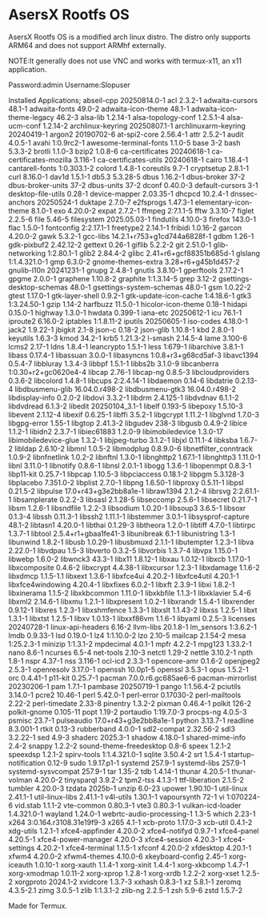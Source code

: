  # AsersX Rootfs OS

AsersX Rootfs OS is a modified arch linux distro.
The distro only supports ARM64 and does not support ARMhf externally.

NOTE:It generally does not use VNC and works with termux-x11, an x11 application.

Password:admin
Username:Slopuser

Installed Applications;
abseil-cpp 20250814.0-1
acl 2.3.2-1
adwaita-cursors 48.1-1
adwaita-fonts 49.0-2
adwaita-icon-theme 48.1-1
adwaita-icon-theme-legacy 46.2-3
alsa-lib 1.2.14-1
alsa-topology-conf 1.2.5.1-4
alsa-ucm-conf 1.2.14-2
archlinux-keyring 20250807.1-1
archlinuxarm-keyring 20240419-1
argon2 20190702-6
at-spi2-core 2.56.4-1
attr 2.5.2-1
audit 4.0.5-1
avahi 1:0.9rc2-1
awesome-terminal-fonts 1.1.0-5
base 3-2
bash 5.3.3-2
brotli 1.1.0-3
bzip2 1.0.8-6
ca-certificates 20240618-1
ca-certificates-mozilla 3.116-1
ca-certificates-utils 20240618-1
cairo 1.18.4-1
cantarell-fonts 1:0.303.1-2
colord 1.4.8-1
coreutils 9.7-1
cryptsetup 2.8.1-1
curl 8.16.0-1
dav1d 1.5.1-1
db5.3 5.3.28-5
dbus 1.16.2-1
dbus-broker 37-2
dbus-broker-units 37-2
dbus-units 37-2
dconf 0.40.0-3
default-cursors 3-1
desktop-file-utils 0.28-1
device-mapper 2.03.35-1
dhcpcd 10.2.4-1
dnssec-anchors 20250524-1
duktape 2.7.0-7
e2fsprogs 1.47.3-1
elementary-icon-theme 8.1.0-1
exo 4.20.0-2
expat 2.7.2-1
ffmpeg 2:7.1.1-5
fftw 3.3.10-7
figlet 2.2.5-6
file 5.46-5
filesystem 2025.05.03-1
findutils 4.10.0-3
firefox 143.0-1
flac 1.5.0-1
fontconfig 2:2.17.1-1
freetype2 2.14.1-1
fribidi 1.0.16-2
garcon 4.20.0-2
gawk 5.3.2-1
gcc-libs 14.2.1+r753+g1cd744a6828f-1
gdbm 1.26-1
gdk-pixbuf2 2.42.12-2
gettext 0.26-1
giflib 5.2.2-2
git 2.51.0-1
glib-networking 1:2.80.1-1
glib2 2.84.4-2
glibc 2.41+r6+gcf88351b685d-1
glslang 1:1.4.321.0-1
gmp 6.3.0-2
gnome-themes-extra 3.28+r6+g45b1d457-2
gnulib-l10n 20241231-1
gnupg 2.4.8-1
gnutls 3.8.10-1
gperftools 2.17.2-1
gpgme 2.0.0-1
graphene 1.10.8-2
graphite 1:1.3.14-5
grep 3.12-2
gsettings-desktop-schemas 48.0-1
gsettings-system-schemas 48.0-1
gsm 1.0.22-2
gtest 1.17.0-1
gtk-layer-shell 0.9.2-1
gtk-update-icon-cache 1:4.18.6-1
gtk3 1:3.24.50-1
gzip 1.14-2
harfbuzz 11.5.0-1
hicolor-icon-theme 0.18-1
hidapi 0.15.0-1
highway 1.3.0-1
hwdata 0.399-1
iana-etc 20250612-1
icu 76.1-1
iproute2 6.16.0-2
iptables 1:1.8.11-2
iputils 20250605-1
iso-codes 4.18.0-1
jack2 1.9.22-1
jbigkit 2.1-8
json-c 0.18-2
json-glib 1.10.8-1
kbd 2.8.0-1
keyutils 1.6.3-3
kmod 34.2-1
krb5 1.21.3-2
l-smash 2.14.5-4
lame 3.100-6
lcms2 2.17-1
ldns 1.8.4-1
leancrypto 1.5.1-1
less 1:679-1
libarchive 3.8.1-1
libass 0.17.4-1
libassuan 3.0.0-1
libasyncns 1:0.8+r3+g68cd5af-3
libavc1394 0.5.4-7
libbluray 1.3.4-3
libbpf 1.5.1-1
libbs2b 3.1.0-9
libcanberra 1:0.30+r2+gc0620e4-4
libcap 2.76-1
libcap-ng 0.8.5-3
libcloudproviders 0.3.6-2
libcolord 1.4.8-1
libcups 2:2.4.14-1
libdaemon 0.14-6
libdatrie 0.2.13-4
libdbusmenu-glib 16.04.0.r498-2
libdbusmenu-gtk3 16.04.0.r498-2
libdisplay-info 0.2.0-2
libdovi 3.3.2-1
libdrm 2.4.125-1
libdvdnav 6.1.1-2
libdvdread 6.1.3-2
libedit 20250104_3.1-1
libelf 0.193-5
libepoxy 1.5.10-3
libevent 2.1.12-4
libexif 0.6.25-1
libffi 3.5.2-1
libgcrypt 1.11.2-1
libglvnd 1.7.0-3
libgpg-error 1.55-1
libgtop 2.41.3-2
libgudev 238-3
libgusb 0.4.9-2
libice 1.1.2-1
libidn2 2.3.7-1
libiec61883 1.2.0-9
libimobiledevice 1.3.0-17
libimobiledevice-glue 1.3.2-1
libjpeg-turbo 3.1.2-1
libjxl 0.11.1-4
libksba 1.6.7-2
libldap 2.6.10-2
libmnl 1.0.5-2
libmodplug 0.8.9.0-6
libnetfilter_conntrack 1.0.9-2
libnfnetlink 1.0.2-2
libnftnl 1.3.0-1
libnghttp2 1.67.1-1
libnghttp3 1.11.0-1
libnl 3.11.0-1
libnotify 0.8.6-1
libnsl 2.0.1-1
libogg 1.3.6-1
libopenmpt 0.8.3-1
libp11-kit 0.25.7-1
libpcap 1.10.5-3
libpciaccess 0.18.1-2
libpgm 5.3.128-3
libplacebo 7.351.0-2
libplist 2.7.0-1
libpng 1.6.50-1
libproxy 0.5.11-1
libpsl 0.21.5-2
libpulse 17.0+r43+g3e2bb8a1e-1
libraw1394 2.1.2-4
librsvg 2:2.61.1-1
libsamplerate 0.2.2-3
libsasl 2.1.28-5
libseccomp 2.5.6-1
libsecret 0.21.7-1
libsm 1.2.6-1
libsndfile 1.2.2-3
libsodium 1.0.20-1
libsoup3 3.6.5-1
libsoxr 0.1.3-4
libssh 0.11.3-1
libssh2 1.11.1-1
libstemmer 3.0.1-1
libsysprof-capture 48.1-2
libtasn1 4.20.0-1
libthai 0.1.29-3
libtheora 1.2.0-1
libtiff 4.7.0-1
libtirpc 1.3.7-1
libtool 2.5.4+r1+gbaa1fe41-3
libunibreak 6.1-1
libunistring 1.3-1
libunwind 1.8.2-1
libusb 1.0.29-1
libusbmuxd 2.1.1-1
libutempter 1.2.3-1
libva 2.22.0-1
libvdpau 1.5-3
libverto 0.3.2-5
libvorbis 1.3.7-4
libvpx 1.15.0-1
libwebp 1.6.0-2
libwnck3 43.3-1
libx11 1.8.12-1
libxau 1.0.12-1
libxcb 1.17.0-1
libxcomposite 0.4.6-2
libxcrypt 4.4.38-1
libxcursor 1.2.3-1
libxdamage 1.1.6-2
libxdmcp 1.1.5-1.1
libxext 1.3.6-1
libxfce4ui 4.20.2-1
libxfce4util 4.20.1-1
libxfce4windowing 4.20.4-1
libxfixes 6.0.2-1
libxft 2.3.9-1
libxi 1.8.2-1
libxinerama 1.1.5-2
libxkbcommon 1.11.0-1
libxkbfile 1.1.3-1
libxklavier 5.4-6
libxml2 2.14.6-1
libxmu 1.2.1-1
libxpresent 1.0.2-1
libxrandr 1.5.4-1
libxrender 0.9.12-1
libxres 1.2.3-1
libxshmfence 1.3.3-1
libxslt 1.1.43-2
libxss 1.2.5-1
libxt 1.3.1-1
libxtst 1.2.5-1
libxv 1.0.13-1
libxxf86vm 1.1.6-1
libyaml 0.2.5-3
licenses 20240728-1
linux-api-headers 6.16-2
llvm-libs 20.1.8-1
lm_sensors 1:3.6.2-1
lmdb 0.9.33-1
lsd 0.19.0-1
lz4 1:1.10.0-2
lzo 2.10-5
mailcap 2.1.54-2
mesa 1:25.2.3-1
minizip 1:1.3.1-2
mpdecimal 4.0.1-1
mpfr 4.2.2-1
mpg123 1.33.2-1
nano 8.6-1
ncurses 6.5-4
net-tools 2.10-3
netctl 1.29-2
nettle 3.10.2-1
npth 1.8-1
nspr 4.37-1
nss 3.116-1
ocl-icd 2.3.3-1
opencore-amr 0.1.6-2
openjpeg2 2.5.3-1
openresolv 3.17.0-1
openssh 10.0p1-5
openssl 3.5.3-1
opus 1.5.2-1
orc 0.4.41-1
p11-kit 0.25.7-1
pacman 7.0.0.r6.gc685ae6-6
pacman-mirrorlist 20230206-1
pam 1.7.1-1
pambase 20250719-1
pango 1:1.56.4-2
pciutils 3.14.0-1
pcre2 10.46-1
perl 5.42.0-1
perl-error 0.17030-2
perl-mailtools 2.22-2
perl-timedate 2.33-8
pinentry 1.3.2-2
pixman 0.46.4-1
polkit 126-2
polkit-gnome 0.105-11
popt 1.19-2
portaudio 1:19.7.0-3
procps-ng 4.0.5-3
psmisc 23.7-1
pulseaudio 17.0+r43+g3e2bb8a1e-1
python 3.13.7-1
readline 8.3.001-1
rtkit 0.13-3
rubberband 4.0.0-1
sdl2-compat 2.32.56-2
sdl3 3.2.22-1
sed 4.9-3
shaderc 2025.3-1
shadow 4.18.0-1
shared-mime-info 2.4-2
snappy 1.2.2-2
sound-theme-freedesktop 0.8-6
speex 1.2.1-2
speexdsp 1.2.1-2
spirv-tools 1:1.4.321.0-1
sqlite 3.50.4-2
srt 1.5.4-1
startup-notification 0.12-9
sudo 1.9.17.p1-1
systemd 257.9-1
systemd-libs 257.9-1
systemd-sysvcompat 257.9-1
tar 1.35-2
tdb 1.4.14-1
thunar 4.20.5-1
thunar-volman 4.20.0-2
tinysparql 3.9.2-2
tpm2-tss 4.1.3-1
ttf-liberation 2.1.5-2
tumbler 4.20.0-3
tzdata 2025b-1
unzip 6.0-23
upower 1.90.10-1
util-linux 2.41.1-1
util-linux-libs 2.41.1-1
v4l-utils 1.30.1-1
vapoursynth 72-1
vi 1:070224-6
vid.stab 1.1.1-2
vte-common 0.80.3-1
vte3 0.80.3-1
vulkan-icd-loader 1.4.321.0-1
wayland 1.24.0-1
webrtc-audio-processing-1 1.3-5
which 2.23-1
x264 3:0.164.r3108.31e19f9-3
x265 4.1-1
xcb-proto 1.17.0-3
xcb-util 0.4.1-2
xdg-utils 1.2.1-1
xfce4-appfinder 4.20.0-2
xfce4-notifyd 0.9.7-1
xfce4-panel 4.20.5-1
xfce4-power-manager 4.20.0-3
xfce4-session 4.20.3-1
xfce4-settings 4.20.2-1
xfce4-terminal 1.1.5-1
xfconf 4.20.0-2
xfdesktop 4.20.1-1
xfwm4 4.20.0-2
xfwm4-themes 4.10.0-6
xkeyboard-config 2.45-1
xorg-iceauth 1.0.10-1
xorg-xauth 1.1.4-1
xorg-xinit 1.4.4-1
xorg-xkbcomp 1.4.7-1
xorg-xmodmap 1.0.11-2
xorg-xprop 1.2.8-1
xorg-xrdb 1.2.2-2
xorg-xset 1.2.5-2
xorgproto 2024.1-2
xvidcore 1.3.7-3
xxhash 0.8.3-1
xz 5.8.1-1
zeromq 4.3.5-2.1
zimg 3.0.5-1
zlib 1:1.3.1-2
zlib-ng 2.2.5-1
zsh 5.9-6
zstd 1.5.7-2

Made for Termux.
